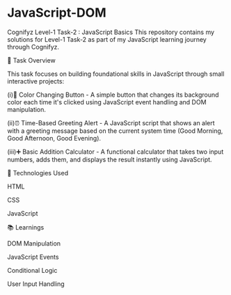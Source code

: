 # JavaScript-DOM

Cognifyz Level-1 Task-2 : JavaScript Basics
This repository contains my solutions for Level-1 Task-2 as part of my JavaScript learning journey through Cognifyz.

📌 Task Overview

This task focuses on building foundational skills in JavaScript through small interactive projects:

  (i)🎨 Color Changing Button - A simple button that changes its background color each time it's clicked using JavaScript event handling and DOM manipulation.

  (ii)⏰ Time-Based Greeting Alert - A JavaScript script that shows an alert with a greeting message based on the current system time (Good Morning, Good Afternoon, Good Evening).

  (iii)➕ Basic Addition Calculator - A functional calculator that takes two input numbers, adds them, and displays the result instantly using JavaScript.

🔧 Technologies Used

HTML 

CSS

JavaScript

📚 Learnings

DOM Manipulation

JavaScript Events

Conditional Logic

User Input Handling
